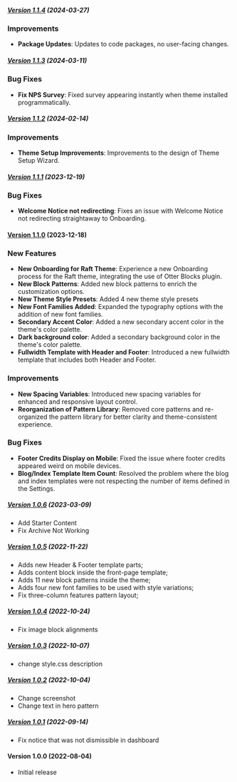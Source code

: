 ##### [Version 1.1.4](https://github.com/Codeinwp/raft/compare/v1.1.3...v1.1.4) (2024-03-27)

### Improvements

- **Package Updates**: Updates to code packages, no user-facing changes.

##### [Version 1.1.3](https://github.com/Codeinwp/raft/compare/v1.1.2...v1.1.3) (2024-03-11)

### Bug Fixes

- **Fix NPS Survey**: Fixed survey appearing instantly when theme installed programmatically.

##### [Version 1.1.2](https://github.com/Codeinwp/raft/compare/v1.1.1...v1.1.2) (2024-02-14)

### Improvements

- **Theme Setup Improvements**: Improvements to the design of Theme Setup Wizard.

##### [Version 1.1.1](https://github.com/Codeinwp/raft/compare/v1.1.0...v1.1.1) (2023-12-19)

### Bug Fixes
- **Welcome Notice not redirecting**: Fixes an issue with Welcome Notice not redirecting straightaway to Onboarding.

#### [Version 1.1.0](https://github.com/Codeinwp/raft/compare/v1.0.6...v1.1.0) (2023-12-18)

### New Features
- **New Onboarding for Raft Theme**: Experience a new Onboarding process for the Raft theme, integrating the use of Otter Blocks plugin.
- **New Block Patterns**: Added new block patterns to enrich the customization options.
- **New Theme Style Presets**: Added 4 new theme style presets
- **New Font Families Added**: Expanded the typography options with the addition of new font families.
- **Secondary Accent Color**: Added a new secondary accent color in the theme's color palette.
- **Dark background color**: Added a secondary background color in the theme's color palette.
- **Fullwidth Template with Header and Footer**: Introduced a new fullwidth template that includes both Header and Footer.

### Improvements
- **New Spacing Variables**: Introduced new spacing variables for enhanced and responsive layout control.
- **Reorganization of Pattern Library**: Removed core patterns and re-organized the pattern library for better clarity and theme-consistent experience.

### Bug Fixes
- **Footer Credits Display on Mobile**: Fixed the issue where footer credits appeared weird on mobile devices.
- **Blog/Index Template Item Count**: Resolved the problem where the blog and index templates were not respecting the number of items defined in the Settings.

##### [Version 1.0.6](https://github.com/Codeinwp/raft/compare/v1.0.5...v1.0.6) (2023-03-09)

- Add Starter Content
- Fix Archive Not Working

##### [Version 1.0.5](https://github.com/Codeinwp/raft/compare/v1.0.4...v1.0.5) (2022-11-22)

- Adds new Header & Footer template parts;
- Adds content block inside the front-page template;
- Adds 11 new block patterns inside the theme;
- Adds four new font families to be used with style variations;
- Fix three-column features pattern layout;

##### [Version 1.0.4](https://github.com/Codeinwp/raft/compare/v1.0.3...v1.0.4) (2022-10-24)

- Fix image block alignments

##### [Version 1.0.3](https://github.com/Codeinwp/raft/compare/v1.0.2...v1.0.3) (2022-10-07)

- change style.css description

##### [Version 1.0.2](https://github.com/Codeinwp/raft/compare/v1.0.1...v1.0.2) (2022-10-04)

- Change screenshot
- Change text in hero pattern

##### [Version 1.0.1](https://github.com/Codeinwp/raft/compare/v1.0.0...v1.0.1) (2022-09-14)

- Fix notice that was not dismissible in dashboard

####   Version 1.0.0 (2022-08-04)

- Initial release
